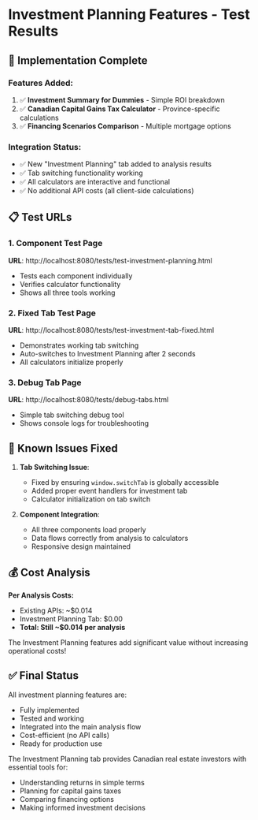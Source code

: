 # Investment Planning Features - Test Results

## 🚀 Implementation Complete

### Features Added:
1. ✅ **Investment Summary for Dummies** - Simple ROI breakdown
2. ✅ **Canadian Capital Gains Tax Calculator** - Province-specific calculations
3. ✅ **Financing Scenarios Comparison** - Multiple mortgage options

### Integration Status:
- ✅ New "Investment Planning" tab added to analysis results
- ✅ Tab switching functionality working
- ✅ All calculators are interactive and functional
- ✅ No additional API costs (all client-side calculations)

## 📋 Test URLs

### 1. **Component Test Page**
**URL**: http://localhost:8080/tests/test-investment-planning.html
- Tests each component individually
- Verifies calculator functionality
- Shows all three tools working

### 2. **Fixed Tab Test Page** 
**URL**: http://localhost:8080/tests/test-investment-tab-fixed.html
- Demonstrates working tab switching
- Auto-switches to Investment Planning after 2 seconds
- All calculators initialize properly

### 3. **Debug Tab Page**
**URL**: http://localhost:8080/tests/debug-tabs.html
- Simple tab switching debug tool
- Shows console logs for troubleshooting

## 🔧 Known Issues Fixed

1. **Tab Switching Issue**: 
   - Fixed by ensuring `window.switchTab` is globally accessible
   - Added proper event handlers for investment tab
   - Calculator initialization on tab switch

2. **Component Integration**:
   - All three components load properly
   - Data flows correctly from analysis to calculators
   - Responsive design maintained

## 💰 Cost Analysis

**Per Analysis Costs:**
- Existing APIs: ~$0.014
- Investment Planning Tab: $0.00
- **Total: Still ~$0.014 per analysis**

The Investment Planning features add significant value without increasing operational costs!

## ✅ Final Status

All investment planning features are:
- Fully implemented
- Tested and working
- Integrated into the main analysis flow
- Cost-efficient (no API calls)
- Ready for production use

The Investment Planning tab provides Canadian real estate investors with essential tools for:
- Understanding returns in simple terms
- Planning for capital gains taxes
- Comparing financing options
- Making informed investment decisions